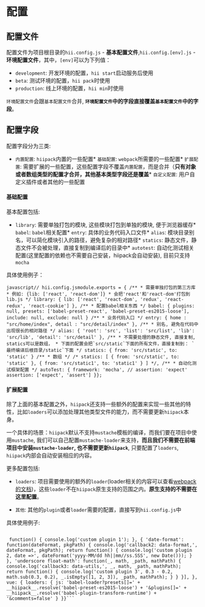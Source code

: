 # 配置



## 配置文件

配置文件为项目根目录的`hii.config.js` - **基本配置文件**,`hii.config.[env].js` - **环境配置文件**，其中，`[env]`可以为下列值：

* `development`: 开发环境的配置，`hii start`启动服务后使用
* `beta`: 测试环境的配置，`hii pack`时使用
* `production`: 线上环境的配置，`hii min`时使用

`环境配置文件`会跟`基本配置文件`合并, **`环境配置文件`中的字段直接覆盖`基本配置文件`中的字段**。



## 配置字段

配置字段分为三类:

* `内置配置`: `hiipack`内置的一些配置* `基础配置`: `webpack`所需要的一些配置* `扩展配置`: 需要扩展的一些配置，这些配置字段不覆盖`内置配置`，而是合并（**只有对象或者数组类型的配置才合并，其他基本类型字段还是覆盖*** `自定义配置`: 用户自定义插件或者其他的一些配置

#### 基础配置

基本配置包括:

* `library`: 需要单独打包的模块, 这些模块打包到单独的模块, 便于浏览器缓存* `babel`: `babel`相关配置* `entry`: 具体的业务代码入口文件* `alias`: 模块目录别名，可以简化模块引入的路径，避免复杂的相对路径* `statics`: 静态文件，静态文件不会被处理，直接复制到编译后的目录中* `autotest`: 自动化测试相关配置(这里配置的依赖也不需要自己安装，hiipack会自动安装), 目前只支持`mocha`

具体使用例子：

```javascript// hii.config.jsmodule.exports = { /** * 需要单独打包的第三方库 * 例如: {lib: ['react', 'react-dom']} * 会把'react'和'react-dom'打包到lib.js */ library: { lib: ['react', 'react-dom', 'redux', 'react-redux', 'react-cookie'] }, /** * 配置babel相关东西 */ babel: { plugins: null, presets: ['babel-preset-react', 'babel-preset-es2015-loose'], include: null, exclude: null } /** * 业务代码入口 */ entry: { home : "src/home/index", detail : "src/detail/index" }, /** * 别名, 避免在代码中出现很长的相对路径 */ alias: { 'root': 'src', 'list': 'src/list', 'lib': 'src/lib', 'detail': 'src/detail' }, /** * 不需要处理的静态文件, 直接复制, statics可以是数组， * 下面的配置会把`src/static`下面的所有文件，直接复制到： `最终编译后根目录/static`下面 */ statics: { from: 'src/static', to: 'static' } /** * 数组 */ /* statics: [ { from: 'src/static', to: 'static' }, { from: 'src/static1', to: 'static1' } ] */, /** * 自动化测试框架配置 */ autoTest: { framework: 'mocha', // assertion: 'expect' assertion: ['expect', 'assert'] }};```

#### 扩展配置

除了上面的基本配置之外，`hiipack`还支持一些额外的配置来实现一些其他的特性，比如`loaders`可以添加处理其他类型文件的能力，而不需要更新`hiipack`本身。

一个具体的场景：`hiipack`默认不支持`mustache`模板的编译，而我们要在项目中使用`mustache`, 我们可以自己配置`mustache-loader`来支持，**而且我们不需要在前端项目中安装`mustache-loader`, 也不需要更新`hiipack`**, 只要配置了`loaders`, `hiipack`内部会自动安装相应的内容。

更多配置包括:

* `loaders`: 项目需要使用的额外的`loader`(loader相关的内容可以查看[webpack的文档](https://webpack.github.io/docs/loaders.html))，这些`loader`不在`hiipack`原生支持的范围之内。**原生支持的不需要在这里配置**。

* `其他`: 其他的`plugin`或者`loader`需要的配置，直接写到`hii.config.js`中

具体使用例子:

```javascript// hii.config.jsmodule.exports = { //... extend: { module: { loaders: [{ test: /\.(mustache|html)$/, loader: 'mustache' }, { 'markdown-loader': function(markdownLoader, markdownLoaderPath) { return { test: /\.(markdown|md)$/, loader: 'html!markdown' } } 'other-loader': { test: /\.md$/, loader: 'html!ohter' } }] }, plugins: [

 function() { console.log('custom plugin 1'); }, { 'date-format': function(dateFormat, pkgPath) { console.log('callback2: data-format,', dateFormat, pkgPath); return function() { console.log('custom plugin 2, date =>', dateFormat('yyyy-MM/dd hh||mm//ss.SSS', new Date())); } }, 'underscore float-math': function(_, math, _path, mathPath) { console.log('callback3: data-utils,', _, math, _path, mathPath); return function() { console.log('custom plugin 3', 0.3 - 0.2, math.sub(0.3, 0.2), _.isEmpty([1, 2, 3]), _path, mathPath); } } }], }, vue: { loaders: { js: 'babel-loader?presets[]=' + __hiipack__.resolve('babel-preset-es2015-loose') + '&plugins[]=' + __hiipack__.resolve('babel-plugin-transform-runtime') + '&comments=false' } }}```
